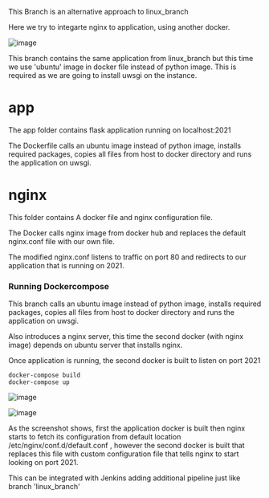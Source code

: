 This Branch is an alternative approach to linux_branch

Here we try to integarte nginx to application, using another docker.

![image](https://user-images.githubusercontent.com/38083799/139084207-3aa4391a-d3b0-4d7d-9c44-c3d42331abb2.png)

This branch contains the same application from linux_branch but this time we use 'ubuntu' image in docker file instead of python image. This is required as we are going to install uwsgi on the instance.


# app
The app folder contains flask application running on localhost:2021

The Dockerfile calls an ubuntu image instead of python image, installs required packages, copies all files from host to docker directory and runs the application on uwsgi.

# nginx

This folder contains A docker file and nginx configuration file.

The Docker calls nginx image from docker hub and replaces the default nginx.conf file with our own file.

The modified nginx.conf listens to traffic on port 80 and redirects to our application that is running on 2021.

### Running Dockercompose

This branch calls an ubuntu image instead of python image, installs required packages, copies all files from host to docker directory and runs the application on uwsgi. 

Also introduces a nginx server, this time the second docker (with nginx image) depends on ubuntu server that installs nginx.

Once application is running, the second docker is built to listen on port 2021

```
docker-compose build
docker-compose up
```

![image](https://user-images.githubusercontent.com/38083799/138889931-3363b381-de58-4e58-a5a2-73de90d4c8db.png)

![image](https://user-images.githubusercontent.com/38083799/139087087-f99b807b-37c3-4e7b-9374-d0dc79993e7f.png)

As the screenshot shows, first the application docker is built then nginx starts to fetch its configuration from default location /etc/nginx/conf.d/default.conf , however the second docker is built that replaces this file with custom configuration file that tells nginx to start looking on port 2021.

This can be integrated with Jenkins adding additional pipeline just like branch 'linux_branch'
